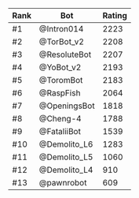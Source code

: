 Rank|Bot|Rating
---|---|---
#1|@Intron014|2223
#2|@TorBot_v2|2208
#3|@ResoluteBot|2207
#4|@YoBot_v2|2193
#5|@ToromBot|2183
#6|@RaspFish|2064
#7|@OpeningsBot|1818
#8|@Cheng-4|1788
#9|@FataliiBot|1539
#10|@Demolito_L6|1283
#11|@Demolito_L5|1060
#12|@Demolito_L4|910
#13|@pawnrobot|609
